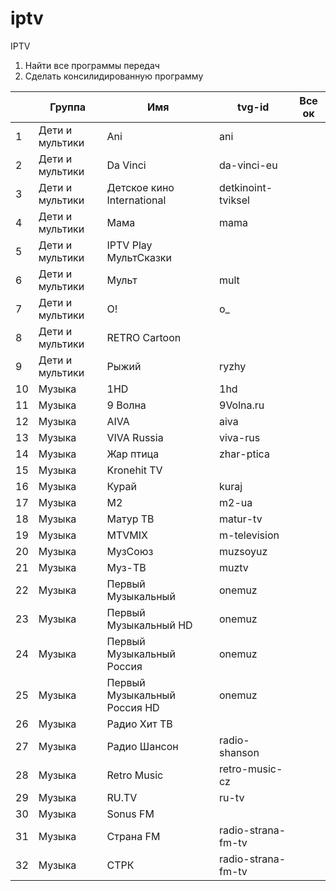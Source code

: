 # iptv
IPTV

1) Найти все программы передач
2) Сделать консилидированную программу

|    | Группа          | Имя                          | tvg-id              | Все ок |
|----|-----------------|------------------------------|---------------------|--------|
| 1  | Дети и мультики | Ani                          | ani                 |        |
| 2  | Дети и мультики | Da Vinci                     | da-vinci-eu         |        |
| 3  | Дети и мультики | Детское кино International   | detkinoint-tviksel  |        |
| 4  | Дети и мультики | Мама                         | mama                |        |
| 5  | Дети и мультики | IPTV Play МультСказки        |                     |        |
| 6  | Дети и мультики | Мульт                        | mult                |        |
| 7  | Дети и мультики | O!                           | o_                  |        |
| 8  | Дети и мультики | RETRO Cartoon                |                     |        |
| 9  | Дети и мультики | Рыжий                        | ryzhy               |        |
| 10 | Музыка          | 1HD                          | 1hd                 |        |
| 11 | Музыка          | 9 Волна                      | 9Volna.ru           |        |
| 12 | Музыка          | AIVA                         | aiva                |        |
| 13 | Музыка          | VIVA Russia                  | viva-rus            |        |
| 14 | Музыка          | Жар птица                    | zhar-ptica          |        |
| 15 | Музыка          | Kronehit TV                  |                     |        |
| 16 | Музыка          | Курай                        | kuraj               |        |
| 17 | Музыка          | M2                           | m2-ua               |        |
| 18 | Музыка          | Матур ТВ                     | matur-tv            |        |
| 19 | Музыка          | MTVMIX                       | m-television        |        |
| 20 | Музыка          | МузCоюз                      | muzsoyuz            |        |
| 21 | Музыка          | Муз-ТВ                       | muztv               |        |
| 22 | Музыка          | Первый Музыкальный           | onemuz              |        |
| 23 | Музыка          | Первый Музыкальный HD        | onemuz              |        |
| 24 | Музыка          | Первый Музыкальный Россия    | onemuz              |        |
| 25 | Музыка          | Первый Музыкальный Россия HD | onemuz              |        |
| 26 | Музыка          | Радио Хит ТВ                 |                     |        |
| 27 | Музыка          | Радио Шансон                 | radio-shanson       |        |
| 28 | Музыка          | Retro Music                  | retro-music-cz      |        |
| 29 | Музыка          | RU.TV                        | ru-tv               |        |
| 30 | Музыка          | Sonus FM                     |                     |        |
| 31 | Музыка          | Страна FM                    | radio-strana-fm-tv  |        |
| 32 | Музыка          | СТРК                         | radio-strana-fm-tv  |        |


